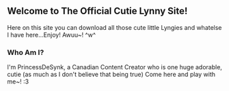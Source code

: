 ## Welcome to The Official Cutie Lynny Site!

Here on this site you can download all those cute little Lyngies and whatelse I have here...Enjoy! 
Awuu~! ^w^

### Who Am I?

I'm PrincessDeSynk, a Canadian Content Creator who is one huge adorable, cutie (as much as I don't believe that being true)
Come here and play with me~! :3
